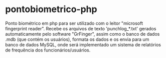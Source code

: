 # pontobiometrico-php

Ponto biométrico em php para ser utilizado com o leitor "microsoft fingerprint reader".
Recebe os arquivos de texto 'punchlog_*.txt' gerados automaticamente pelo software "GrFinger", assim como o banco de dados .mdb (que contém os usuários), formata os dados e os envia para um banco de dados MySQL, onde será implementado um sistema de relatórios de frequência dos funcionários/usuários.
